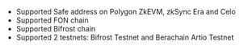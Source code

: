 - Supported Safe address on Polygon ZkEVM, zkSync Era and Celo
- Supported FON chain
- Supported Bifrost chain
- Supported 2 testnets: Bifrost Testnet and Berachain Artio Testnet